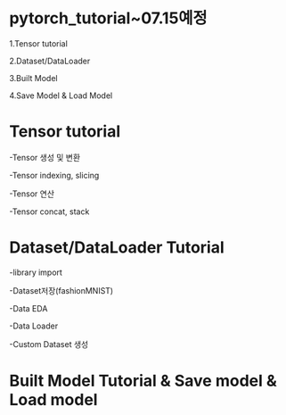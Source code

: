 # pytorch_tutorial~07.15예정

1.Tensor tutorial

2.Dataset/DataLoader

3.Built Model

4.Save Model & Load Model

Tensor tutorial
========

-Tensor 생성 및 변환

-Tensor indexing, slicing

-Tensor 연산

-Tensor concat, stack

Dataset/DataLoader Tutorial
=========

-library import

-Dataset저장(fashionMNIST)

-Data EDA

-Data Loader

-Custom Dataset 생성 

Built Model Tutorial & Save model & Load model
=========




